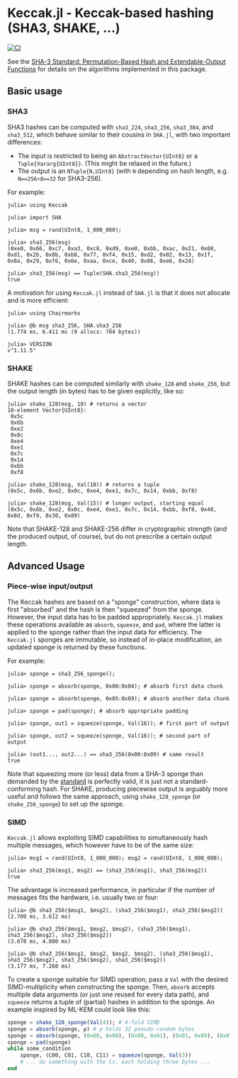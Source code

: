 # Keccak.jl - Keccak-based hashing (SHA3, SHAKE, ...)

[![CI](https://github.com/martinholters/Keccak.jl/actions/workflows/ci.yml/badge.svg)](https://github.com/martinholters/Keccak.jl/actions/workflows/ci.yml)

See the
[SHA-3 Standard: Permutation-Based Hash and Extendable-Output Functions][NIST-FIPS-202]
for details on the algorithms implemented in this package.

## Basic usage

### SHA3

SHA3 hashes can be computed with `sha3_224`, `sha3_256`, `sha3_384`, and `sha3_512`, which
behave similar to their cousins in `SHA.jl`, with two important differences:
* The input is restricted to being an `AbstractVector{UInt8}` or a `Tuple{Vararg{UInt8}}`.
  (This might be relaxed in the future.)
* The output is an `NTuple{N,UInt8}` (with `N` depending on hash length, e.g.
  `N==256÷8==32` for SHA3-256).

For example:
```julia-repl
julia> using Keccak

julia> import SHA

julia> msg = rand(UInt8, 1_000_000);

julia> sha3_256(msg)
(0xe0, 0x66, 0xc7, 0xa3, 0xc8, 0xd9, 0xe0, 0xbb, 0xac, 0x21, 0x08, 0xd1, 0x2b, 0x8b, 0xb8, 0x77, 0xf4, 0x15, 0xd2, 0x02, 0x13, 0x1f, 0x8a, 0x29, 0xf6, 0x6e, 0xaa, 0xce, 0x40, 0x86, 0xe6, 0x24)

julia> sha3_256(msg) == Tuple(SHA.sha3_256(msg))
true
```

A motivation for using `Keccak.jl` instead of `SHA.jl` is that it does not allocate and is
more efficient:
```julia-repl
julia> using Chairmarks

julia> @b msg sha3_256, SHA.sha3_256
(1.774 ms, 6.411 ms (9 allocs: 704 bytes))

julia> VERSION
v"1.11.5"
```

### SHAKE

SHAKE hashes can be computed similarly with `shake_128` and `shake_256`, but the output
length (in bytes) has to be given explicitly, like so:
```julia-repl
julia> shake_128(msg, 10) # returns a vector
10-element Vector{UInt8}:
 0x5c
 0x6b
 0xe2
 0x0c
 0xe4
 0xe1
 0x7c
 0x14
 0xbb
 0xf8

julia> shake_128(msg, Val(10)) # returns a tuple
(0x5c, 0x6b, 0xe2, 0x0c, 0xe4, 0xe1, 0x7c, 0x14, 0xbb, 0xf8)

julia> shake_128(msg, Val(15)) # longer output, starting equal
(0x5c, 0x6b, 0xe2, 0x0c, 0xe4, 0xe1, 0x7c, 0x14, 0xbb, 0xf8, 0x40, 0x8d, 0xf9, 0x30, 0x89)
```

Note that SHAKE-128 and SHAKE-256 differ in cryptographic strength (and the produced
output, of course), but do not prescribe a certain output length.

## Advanced Usage

### Piece-wise input/output

The Keccak hashes are based on a "sponge" construction, where data is first "absorbed" and
the hash is then "squeezed" from the sponge. However, the input data has to be padded
appropriately. `Keccak.jl` makes these operations available as `absorb`, `squeeze`, and
`pad`, where the latter is applied to the sponge rather than the input data for efficiency.
The `Keccak.jl` sponges are immutable, so instead of in-place modification, an updated
sponge is returned by these functions.

For example:
```julia-repl
julia> sponge = sha3_256_sponge();

julia> sponge = absorb(sponge, 0x00:0x04); # absorb first data chunk

julia> sponge = absorb(sponge, 0x05:0x09); # absorb another data chunk

julia> sponge = pad(sponge); # absorb appropriate padding

julia> sponge, out1 = squeeze(sponge, Val(16)); # first part of output

julia> sponge, out2 = squeeze(sponge, Val(16)); # second part of output

julia> (out1..., out2...) == sha3_256(0x00:0x09) # same result
true
```

Note that squeezing more (or less) data from a SHA-3 sponge than demanded by the
[standard][NIST-FIPS-202] is perfectly valid, it is just not a standard-conforming hash.
For SHAKE, producing piecewise output is arguably more useful and follows the same
approach, using `shake_128_sponge` (or `shake_256_sponge`) to set up the sponge.

### SIMD

`Keccak.jl` allows exploiting SIMD capabilities to simultaneously hash multiple messages,
which however have to be of the same size:
```julia-repl
julia> msg1 = rand(UInt8, 1_000_000); msg2 = rand(UInt8, 1_000_000);

julia> sha3_256(msg1, msg2) == (sha3_256(msg1), sha3_256(msg2))
true
```
The advantage is increased performance, in particular if the number of messages fits the
hardware, i.e. usually two or four:
```julia-repl
julia> @b sha3_256($msg1, $msg2), (sha3_256($msg1), sha3_256($msg2))
(2.709 ms, 3.612 ms)

julia> @b sha3_256($msg1, $msg2, $msg2), (sha3_256($msg1), sha3_256($msg2), sha3_256($msg2))
(3.678 ms, 4.880 ms)

julia> @b sha3_256($msg1, $msg2, $msg2, $msg2), (sha3_256($msg1), sha3_256($msg2), sha3_256($msg2), sha3_256($msg2))
(3.177 ms, 7.260 ms)
```

To create a sponge suitable for SIMD operation, pass a `Val` with the desired
SIMD-multiplicity when constructing the sponge. Then, `absorb` accepts multiple data
arguments (or just one reused for every data path), and `squeeze` returns a tuple of
(partial) hashes in addition to the sponge. An example inspired by ML-KEM could look like
this:
```julia
sponge = shake_128_sponge(Val(4)); # 4-fold SIMD
sponge = absorb(sponge, ρ) # ρ holds 32 pseudo-random bytes
sponge = absorb(sponge, (0x00, 0x00), (0x00, 0x01), (0x01, 0x00), (0x01, 0x01))
sponge = pad(sponge)
while some_condition
    sponge, (C00, C01, C10, C11) = squeeze(sponge, Val(3))
    # ... do something with the Cs, each holding three bytes ...
end
```
[NIST-FIPS-202]: https://doi.org/10.6028/NIST.FIPS.202
